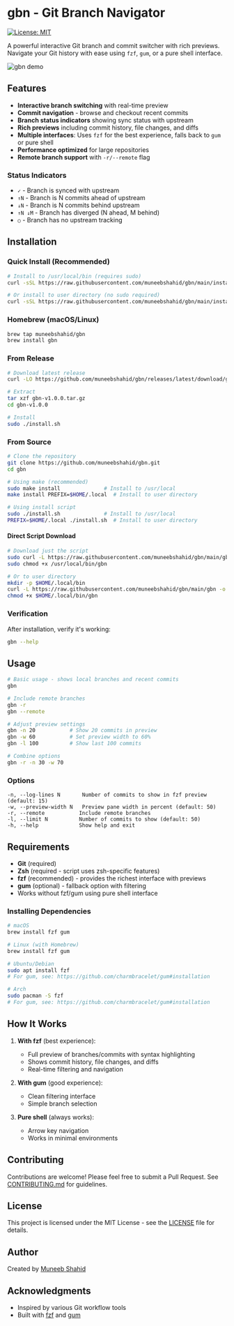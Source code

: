 # gbn - Git Branch Navigator

[![License: MIT](https://img.shields.io/badge/License-MIT-yellow.svg)](https://opensource.org/licenses/MIT)

A powerful interactive Git branch and commit switcher with rich previews. Navigate your Git history with ease using `fzf`, `gum`, or a pure shell interface.

![gbn demo](https://github.com/user-attachments/assets/gbn-demo.gif)

## Features

- **Interactive branch switching** with real-time preview
- **Commit navigation** - browse and checkout recent commits
- **Branch status indicators** showing sync status with upstream
- **Rich previews** including commit history, file changes, and diffs
- **Multiple interfaces**: Uses `fzf` for the best experience, falls back to `gum` or pure shell
- **Performance optimized** for large repositories
- **Remote branch support** with `-r/--remote` flag

### Status Indicators

- `✓` - Branch is synced with upstream
- `↑N` - Branch is N commits ahead of upstream
- `↓N` - Branch is N commits behind upstream
- `↑N ↓M` - Branch has diverged (N ahead, M behind)
- `○` - Branch has no upstream tracking

## Installation

### Quick Install (Recommended)

```bash
# Install to /usr/local/bin (requires sudo)
curl -sSL https://raw.githubusercontent.com/muneebshahid/gbn/main/install.sh | sudo bash

# Or install to user directory (no sudo required)
curl -sSL https://raw.githubusercontent.com/muneebshahid/gbn/main/install.sh | PREFIX=$HOME/.local bash
```

### Homebrew (macOS/Linux)

```bash
brew tap muneebshahid/gbn
brew install gbn
```

### From Release

```bash
# Download latest release
curl -LO https://github.com/muneebshahid/gbn/releases/latest/download/gbn-v1.0.0.tar.gz

# Extract
tar xzf gbn-v1.0.0.tar.gz
cd gbn-v1.0.0

# Install
sudo ./install.sh
```

### From Source

```bash
# Clone the repository
git clone https://github.com/muneebshahid/gbn.git
cd gbn

# Using make (recommended)
sudo make install              # Install to /usr/local
make install PREFIX=$HOME/.local  # Install to user directory

# Using install script
sudo ./install.sh              # Install to /usr/local
PREFIX=$HOME/.local ./install.sh  # Install to user directory
```

#### Direct Script Download

```bash
# Download just the script
sudo curl -L https://raw.githubusercontent.com/muneebshahid/gbn/main/gbn -o /usr/local/bin/gbn
sudo chmod +x /usr/local/bin/gbn

# Or to user directory
mkdir -p $HOME/.local/bin
curl -L https://raw.githubusercontent.com/muneebshahid/gbn/main/gbn -o $HOME/.local/bin/gbn
chmod +x $HOME/.local/bin/gbn
```

### Verification

After installation, verify it's working:

```bash
gbn --help
```

## Usage

```bash
# Basic usage - shows local branches and recent commits
gbn

# Include remote branches
gbn -r
gbn --remote

# Adjust preview settings
gbn -n 20           # Show 20 commits in preview
gbn -w 60           # Set preview width to 60%
gbn -l 100          # Show last 100 commits

# Combine options
gbn -r -n 30 -w 70
```

### Options

```
-n, --log-lines N       Number of commits to show in fzf preview (default: 15)
-w, --preview-width N   Preview pane width in percent (default: 50)
-r, --remote           Include remote branches
-l, --limit N          Number of commits to show (default: 50)
-h, --help             Show help and exit
```

## Requirements

- **Git** (required)
- **Zsh** (required - script uses zsh-specific features)
- **fzf** (recommended) - provides the richest interface with previews
- **gum** (optional) - fallback option with filtering
- Works without fzf/gum using pure shell interface

### Installing Dependencies

```bash
# macOS
brew install fzf gum

# Linux (with Homebrew)
brew install fzf gum

# Ubuntu/Debian
sudo apt install fzf
# For gum, see: https://github.com/charmbracelet/gum#installation

# Arch
sudo pacman -S fzf
# For gum, see: https://github.com/charmbracelet/gum#installation
```

## How It Works

1. **With fzf** (best experience):
   - Full preview of branches/commits with syntax highlighting
   - Shows commit history, file changes, and diffs
   - Real-time filtering and navigation

2. **With gum** (good experience):
   - Clean filtering interface
   - Simple branch selection

3. **Pure shell** (always works):
   - Arrow key navigation
   - Works in minimal environments

## Contributing

Contributions are welcome! Please feel free to submit a Pull Request. See [CONTRIBUTING.md](CONTRIBUTING.md) for guidelines.

## License

This project is licensed under the MIT License - see the [LICENSE](LICENSE) file for details.

## Author

Created by [Muneeb Shahid](https://github.com/muneebshahid)

## Acknowledgments

- Inspired by various Git workflow tools
- Built with [fzf](https://github.com/junegunn/fzf) and [gum](https://github.com/charmbracelet/gum)
